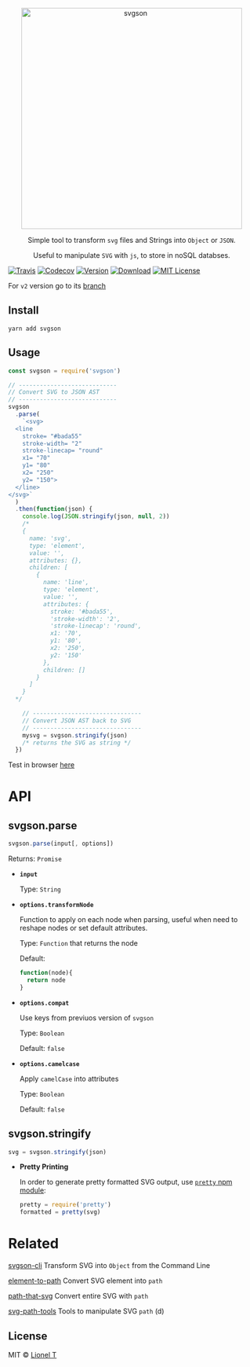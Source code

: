 <p align="center">
  <img alt="svgson" title="svgson" src="logo.svg" width="450">
</p>

<p align="center">
  Simple tool to transform <code>svg</code> files and Strings into <code>Object</code> or <code>JSON</code>.
</p>
<p align="center">
  Useful to manipulate <code>SVG</code> with <code>js</code>, to store in noSQL databses.
</p>

[![Travis](https://img.shields.io/travis/elrumordelaluz/svgson.svg)](https://travis-ci.org/elrumordelaluz/svgson/)
[![Codecov](https://img.shields.io/codecov/c/github/elrumordelaluz/svgson.svg)](https://codecov.io/gh/elrumordelaluz/svgson)
[![Version](https://img.shields.io/npm/v/svgson.svg)](https://www.npmjs.com/package/svgson)
[![Download](https://img.shields.io/npm/dm/svgson.svg)](https://npm-stat.com/charts.html?package=svgsont)
[![MIT License](https://img.shields.io/npm/l/svgson.svg)](https://opensource.org/licenses/MIT)

For `v2` version go to its [branch](https://github.com/elrumordelaluz/svgson/tree/v2)

## Install

```
yarn add svgson
```

## Usage

```js
const svgson = require('svgson')

// ----------------------------
// Convert SVG to JSON AST
// ----------------------------
svgson
  .parse(
    `<svg>
  <line
    stroke= "#bada55"
    stroke-width= "2"
    stroke-linecap= "round"
    x1= "70"
    y1= "80"
    x2= "250"
    y2= "150">
  </line>
</svg>`
  )
  .then(function(json) {
    console.log(JSON.stringify(json, null, 2))
    /*
    {
      name: 'svg',
      type: 'element',
      value: '',
      attributes: {},
      children: [
        {
          name: 'line',
          type: 'element',
          value: '',
          attributes: {
            stroke: '#bada55',
            'stroke-width': '2',
            'stroke-linecap': 'round',
            x1: '70',
            y1: '80',
            x2: '250',
            y2: '150'
          },
          children: []
        }
      ]
    }
  */

    // -------------------------------
    // Convert JSON AST back to SVG
    // -------------------------------
    mysvg = svgson.stringify(json)
    /* returns the SVG as string */
  })
```

Test in browser [here](https://codepen.io/elrumordelaluz/full/XBKedz/)

# API

## svgson.parse

```js
svgson.parse(input[, options])
```

Returns: `Promise`

- **`input`**

  Type: `String`

- **`options.transformNode`**

  Function to apply on each node when parsing, useful when need to reshape nodes or set default attributes.

  Type: `Function` that returns the node

  Default:

  ```js
  function(node){
    return node
  }
  ```

- **`options.compat`**

  Use keys from previuos version of `svgson`

  Type: `Boolean`

  Default: `false`

- **`options.camelcase`**

  Apply `camelCase` into attributes

  Type: `Boolean`

  Default: `false`

## svgson.stringify

```js
svg = svgson.stringify(json)
```

- **Pretty Printing**

  In order to generate pretty formatted SVG output, use [`pretty` npm module](https://www.npmjs.com/package/pretty):

  ```js
  pretty = require('pretty')
  formatted = pretty(svg)
  ```

# Related

[svgson-cli](https://github.com/elrumordelaluz/svgson-cli) Transform SVG into `Object` from the Command Line

[element-to-path](https://github.com/elrumordelaluz/element-to-path) Convert SVG element into `path`

[path-that-svg](https://github.com/elrumordelaluz/path-that-svg) Convert entire SVG with `path`

[svg-path-tools](https://github.com/elrumordelaluz/svg-path-tools) Tools to manipulate SVG `path` (d)

## License

MIT © [Lionel T](https://lionel.tzatzk.in)
